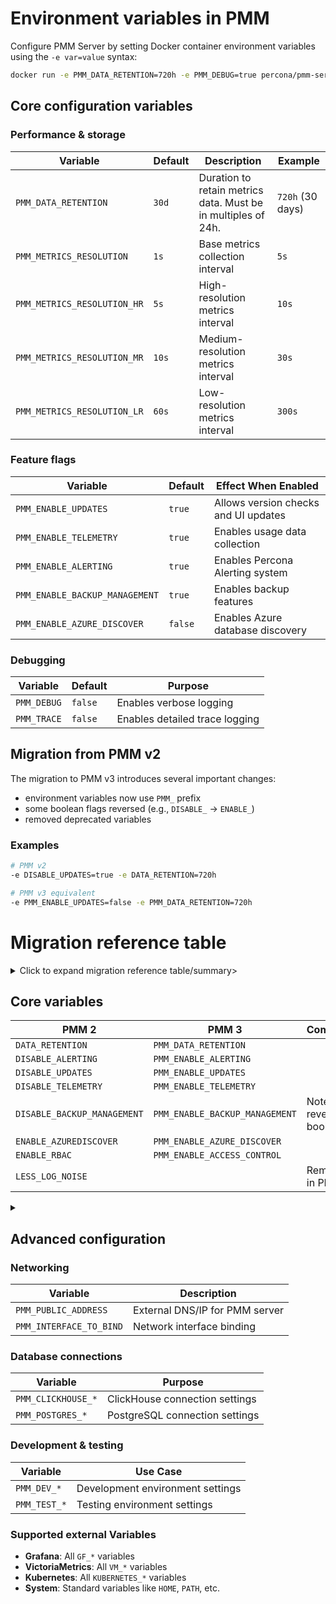 # Environment variables in PMM

Configure PMM Server by setting Docker container environment variables using the `-e var=value` syntax:

```bash
docker run -e PMM_DATA_RETENTION=720h -e PMM_DEBUG=true percona/pmm-server:3
```

## Core configuration variables

### Performance & storage

| Variable | Default | Description | Example |
|----------|---------|-------------|----------|
| `PMM_DATA_RETENTION` | `30d` | Duration to retain metrics data. Must be in multiples of 24h. | `720h` (30 days) |
| `PMM_METRICS_RESOLUTION` | `1s` | Base metrics collection interval | `5s` |
| `PMM_METRICS_RESOLUTION_HR` | `5s` | High-resolution metrics interval | `10s` |
| `PMM_METRICS_RESOLUTION_MR` | `10s` | Medium-resolution metrics interval | `30s` |
| `PMM_METRICS_RESOLUTION_LR` | `60s` | Low-resolution metrics interval | `300s` |

### Feature flags

| Variable | Default | Effect When Enabled |
|----------|---------|-------------------|
| `PMM_ENABLE_UPDATES` | `true` | Allows version checks and UI updates |
| `PMM_ENABLE_TELEMETRY` | `true` | Enables usage data collection |
| `PMM_ENABLE_ALERTING` | `true` | Enables Percona Alerting system |
| `PMM_ENABLE_BACKUP_MANAGEMENT` | `true` | Enables backup features |
| `PMM_ENABLE_AZURE_DISCOVER` | `false` | Enables Azure database discovery |

### Debugging

| Variable | Default | Purpose |
|----------|---------|---------|
| `PMM_DEBUG` | `false` | Enables verbose logging |
| `PMM_TRACE` | `false` | Enables detailed trace logging |

## Migration from PMM v2

The migration to PMM v3 introduces several important changes:

- environment variables now use `PMM_` prefix
- some boolean flags reversed (e.g., `DISABLE_` → `ENABLE_`)
- removed deprecated variables

### Examples

```bash
# PMM v2
-e DISABLE_UPDATES=true -e DATA_RETENTION=720h

# PMM v3 equivalent
-e PMM_ENABLE_UPDATES=false -e PMM_DATA_RETENTION=720h
```

# Migration reference table

<details>

  <summary>Click to expand migration reference table/summary>

   ## Core variables

  | PMM 2                          | PMM 3                              | Comments                     |
  |---------------------------------|------------------------------------|------------------------------|
  | `DATA_RETENTION`                | `PMM_DATA_RETENTION`               |                              |
  | `DISABLE_ALERTING`              | `PMM_ENABLE_ALERTING`              |                              |
  | `DISABLE_UPDATES`               | `PMM_ENABLE_UPDATES`               |                              |
  | `DISABLE_TELEMETRY`             | `PMM_ENABLE_TELEMETRY`             |                              |
  | `DISABLE_BACKUP_MANAGEMENT`      | `PMM_ENABLE_BACKUP_MANAGEMENT`     | Note the reverted boolean    |
  | `ENABLE_AZUREDISCOVER`          | `PMM_ENABLE_AZURE_DISCOVER`        |                              |
  | `ENABLE_RBAC`                   | `PMM_ENABLE_ACCESS_CONTROL`        |                              |
  | `LESS_LOG_NOISE`                |                                    | Removed in PMM v3            |
  
</details>


<details>

<summary></summary>





## Metrics configuration

| PMM 2                          | PMM 3                              | Comments                     |
|---------------------------------|------------------------------------|------------------------------|
| `METRICS_RESOLUTION`            | `PMM_METRICS_RESOLUTION`           |                              |
| `METRICS_RESOLUTION_HR`         | `PMM_METRICS_RESOLUTION_HR`        |                              |
| `METRICS_RESOLUTION_LR`         | `PMM_METRICS_RESOLUTION_LR`        |                              |
| `METRICS_RESOLUTION_MR`         | `PMM_METRICS_RESOLUTION_MR`        |                              |

## Authentication & Percona Platform

| PMM 2                          | PMM 3                              | Comments                     |
|---------------------------------|------------------------------------|------------------------------|
| `OAUTH_PMM_CLIENT_ID`           | `PMM_DEV_OAUTH_CLIENT_ID`          |                              |
| `OAUTH_PMM_CLIENT_SECRET`       | `PMM_DEV_OAUTH_CLIENT_SECRET`      |                              |
| `PERCONA_PLATFORM_API_TIMEOUT`  | `PMM_DEV_PERCONA_PLATFORM_API_TIMEOUT` |                        |
| `PERCONA_TEST_PLATFORM_ADDRESS` | `PMM_DEV_PERCONA_PLATFORM_ADDRESS` |                              |
| `PERCONA_TEST_PLATFORM_INSECURE`| `PMM_DEV_PERCONA_PLATFORM_INSECURE`|                              |
| `PERCONA_TEST_PLATFORM_PUBLIC_KEY` | `PMM_DEV_PERCONA_PLATFORM_PUBLIC_KEY` |                          |

## ClickHouse configuration

| PMM 2                               | PMM 3                              | Comments                     |
|-------------------------------------|------------------------------------|------------------------------|
| `PERCONA_TEST_PMM_CLICKHOUSE_ADDR`  | `PMM_CLICKHOUSE_ADDR`              |                              |
| `PERCONA_TEST_PMM_CLICKHOUSE_DATABASE` | `PMM_CLICKHOUSE_DATABASE`         |                              |
| `PERCONA_TEST_PMM_CLICKHOUSE_DATASOURCE` | `PMM_CLICKHOUSE_DATASOURCE`      |                              |
| `PERCONA_TEST_PMM_CLICKHOUSE_HOST`  | `PMM_CLICKHOUSE_HOST`              |                              |
| `PERCONA_TEST_PMM_CLICKHOUSE_PORT`  | `PMM_CLICKHOUSE_PORT`              |                              |
| `PERCONA_TEST_PMM_DISABLE_BUILTIN_CLICKHOUSE` | `PMM_DISABLE_BUILTIN_CLICKHOUSE` |                        |
| `PERCONA_TEST_PMM_CLICKHOUSE_BLOCK_SIZE` |                                    | Removed in PMM v3, new version|
| `PERCONA_TEST_PMM_CLICKHOUSE_POOL_SIZE`  |                                    | Removed in PMM v3, new version|

## PostgreSQL configuration

| PMM 2                               | PMM 3                              | Comments                     |
|-------------------------------------|------------------------------------|------------------------------|
| `PERCONA_TEST_POSTGRES_ADDR`        | `PMM_POSTGRES_ADDR`                |                              |
| `PERCONA_TEST_POSTGRES_DBNAME`      | `PMM_POSTGRES_DBNAME`              |                              |
| `PERCONA_TEST_POSTGRES_USERNAME`    | `PMM_POSTGRES_USERNAME`            |                              |
| `PERCONA_TEST_POSTGRES_DBPASSWORD`  | `PMM_POSTGRES_DBPASSWORD`          |                              |
| `PERCONA_TEST_POSTGRES_SSL_CA_PATH` | `PMM_POSTGRES_SSL_CA_PATH`         |                              |
| `PERCONA_TEST_POSTGRES_SSL_CERT_PATH` | `PMM_POSTGRES_SSL_CERT_PATH`      |                              |
| `PERCONA_TEST_POSTGRES_SSL_KEY_PATH` | `PMM_POSTGRES_SSL_KEY_PATH`       |                              |
| `PERCONA_TEST_POSTGRES_SSL_MODE`    | `PMM_POSTGRES_SSL_MODE`            |                              |
| `PERCONA_TEST_PMM_DISABLE_BUILTIN_POSTGRES` | `PMM_DISABLE_BUILTIN_POSTGRES` |                         |

## Telemetry & development

| PMM 2                               | PMM 3                              | Comments                     |
|-------------------------------------|------------------------------------|------------------------------|
| `PMM_TEST_TELEMETRY_DISABLE_SEND`   | `PMM_DEV_TELEMETRY_DISABLE_SEND`   |                              |
| `PERCONA_TEST_TELEMETRY_DISABLE_START_DELAY` | `PMM_DEV_TELEMETRY_DISABLE_START_DELAY` |                        |
| `PMM_TEST_TELEMETRY_FILE`           | `PMM_DEV_TELEMETRY_FILE`           |                              |
| `PERCONA_TEST_TELEMETRY_HOST`       | `PMM_DEV_TELEMETRY_HOST`           |                              |
| `PERCONA_TEST_TELEMETRY_INTERVAL`   | `PMM_DEV_TELEMETRY_INTERVAL`       |                              |
| `PERCONA_TEST_TELEMETRY_RETRY_BACKOFF` | `PMM_DEV_TELEMETRY_RETRY_BACKOFF` |                          |
| `PERCONA_TEST_VERSION_SERVICE_URL`  | `PMM_DEV_VERSION_SERVICE_URL`      |                              |
| `PERCONA_TEST_STARLARK_ALLOW_RECURSION` | `PMM_DEV_ADVISOR_STARLARK_ALLOW_RECURSION` |                 |

## Removed variables

| PMM 2                               | PMM 3                              | Comments                     |
|-------------------------------------|------------------------------------|------------------------------|
| `PERCONA_TEST_AUTH_HOST`            |                                    | Removed, use `PMM_DEV_PERCONA_PLATFORM_ADDRESS` |
| `PERCONA_TEST_CHECKS_HOST`          |                                    | Removed, use `PMM_DEV_PERCONA_PLATFORM_ADDRESS` |
| `PERCONA_TEST_CHECKS_INTERVAL`      |                                    | Removed, not used            |
| `PERCONA_TEST_CHECKS_PUBLIC_KEY`    |                                    | Removed, use `PMM_DEV_PERCONA_PLATFORM_PUBLIC_KEY` |
| `PERCONA_TEST_NICER_API`            |                                    | Removed in PMM v3            |
| `PERCONA_TEST_SAAS_HOST`            |                                    | Removed, use `PMM_DEV_PERCONA_PLATFORM_ADDRESS` |

</details>

## Advanced configuration

### Networking

| Variable | Description |
|----------|-------------|
| `PMM_PUBLIC_ADDRESS` | External DNS/IP for PMM server |
| `PMM_INTERFACE_TO_BIND` | Network interface binding |

### Database connections

| Variable | Purpose |
|----------|----------|
| `PMM_CLICKHOUSE_*` | ClickHouse connection settings |
| `PMM_POSTGRES_*` | PostgreSQL connection settings |

### Development & testing

| Variable | Use Case |
|----------|----------|
| `PMM_DEV_*` | Development environment settings |
| `PMM_TEST_*` | Testing environment settings |

### Supported external Variables
- **Grafana**: All `GF_*` variables
- **VictoriaMetrics**: All `VM_*` variables
- **Kubernetes**: All `KUBERNETES_*` variables
- **System**: Standard variables like `HOME`, `PATH`, etc.
